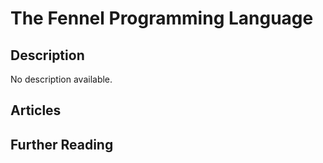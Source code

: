 # The Fennel Programming Language

## Description

No description available.

## Articles

## Further Reading